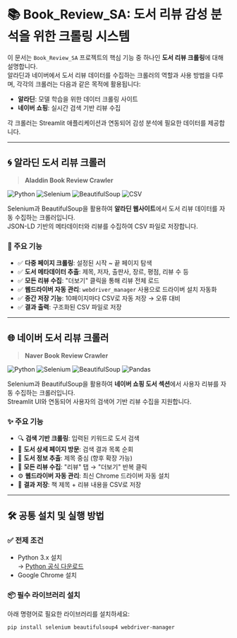 # 📚 Book_Review_SA: 도서 리뷰 감성 분석을 위한 크롤링 시스템

이 문서는 `Book_Review_SA` 프로젝트의 핵심 기능 중 하나인 **도서 리뷰 크롤링**에 대해 설명합니다.  
알라딘과 네이버에서 도서 리뷰 데이터를 수집하는 크롤러의 역할과 사용 방법을 다루며, 각각의 크롤러는 다음과 같은 목적에 활용됩니다:

- **알라딘**: 모델 학습을 위한 데이터 크롤링 사이트
- **네이버 쇼핑**: 실시간 검색 기반 리뷰 수집   

각 크롤러는 Streamlit 애플리케이션과 연동되어 감성 분석에 필요한 데이터를 제공합니다.

---

## 🌀 알라딘 도서 리뷰 크롤러  
> **Aladdin Book Review Crawler**

![Python](https://img.shields.io/badge/Python-3.x-blue.svg)
![Selenium](https://img.shields.io/badge/Selenium-Web%20Automation-orange.svg)
![BeautifulSoup](https://img.shields.io/badge/BeautifulSoup-HTML%20Parsing-green.svg)
![CSV](https://img.shields.io/badge/Output-CSV-lightgrey.svg)

Selenium과 BeautifulSoup을 활용하여 **알라딘 웹사이트**에서 도서 리뷰 데이터를 자동 수집하는 크롤러입니다.  
JSON-LD 기반의 메타데이터와 리뷰를 수집하여 CSV 파일로 저장합니다.

### 🔧 주요 기능
- ✅ **다중 페이지 크롤링**: 설정된 시작 ~ 끝 페이지 탐색
- ✅ **도서 메타데이터 추출**: 제목, 저자, 출판사, 장르, 평점, 리뷰 수 등
- ✅ **모든 리뷰 수집**: "더보기" 클릭을 통해 리뷰 전체 로드
- ✅ **웹드라이버 자동 관리**: `webdriver_manager` 사용으로 드라이버 설치 자동화
- ✅ **중간 저장 기능**: 10페이지마다 CSV로 자동 저장 → 오류 대비
- ✅ **결과 출력**: 구조화된 CSV 파일로 저장

---

## 🌐 네이버 도서 리뷰 크롤러  
> **Naver Book Review Crawler**

![Python](https://img.shields.io/badge/Python-3.x-blue.svg)
![Selenium](https://img.shields.io/badge/Selenium-Web%20Automation-orange.svg)
![BeautifulSoup](https://img.shields.io/badge/BeautifulSoup-HTML%20Parsing-green.svg)
![Pandas](https://img.shields.io/badge/Data%20Analysis-Pandas-lightgrey.svg)

Selenium과 BeautifulSoup을 활용하여 **네이버 쇼핑 도서 섹션**에서 사용자 리뷰를 자동 수집하는 크롤러입니다.  
Streamlit UI와 연동되어 사용자의 검색어 기반 리뷰 수집을 지원합니다.

### ✨ 주요 기능
- 🔍 **검색 기반 크롤링**: 입력된 키워드로 도서 검색
- 📖 **도서 상세 페이지 방문**: 검색 결과 목록 순회
- 📝 **도서 정보 추출**: 제목 중심 (향후 확장 가능)
- 💬 **모든 리뷰 수집**: "리뷰" 탭 → "더보기" 반복 클릭
- ⚙️ **웹드라이버 자동 관리**: 최신 Chrome 드라이버 자동 설치
- 📁 **결과 저장**: 책 제목 + 리뷰 내용을 CSV로 저장

---

## 🛠️ 공통 설치 및 실행 방법

### ✅ 전제 조건
- Python 3.x 설치  
  → [Python 공식 다운로드](https://www.python.org/downloads/)
- Google Chrome 설치  

### 📦 필수 라이브러리 설치

아래 명령어로 필요한 라이브러리를 설치하세요:

```bash
pip install selenium beautifulsoup4 webdriver-manager
